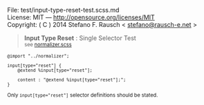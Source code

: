 File:      test/input-type-reset-test.scss.md  
License:   MIT — http://opensource.org/licenses/MIT  
Copyright: ( C ) 2014 Stefano F. Rausch < stefano@rausch-e.net >

> **Input Type Reset** : Single Selector Test  
> <small> see [normalizer.scss](../_normalizer.scss.md) </smalll>

    @import "../normalizer";

    input[type="reset"] {
        @extend %input[type="reset"];

        content : "@extend %input[type="reset"];";
    }

Only `input[type="reset"]` selector definitions should be stated.
